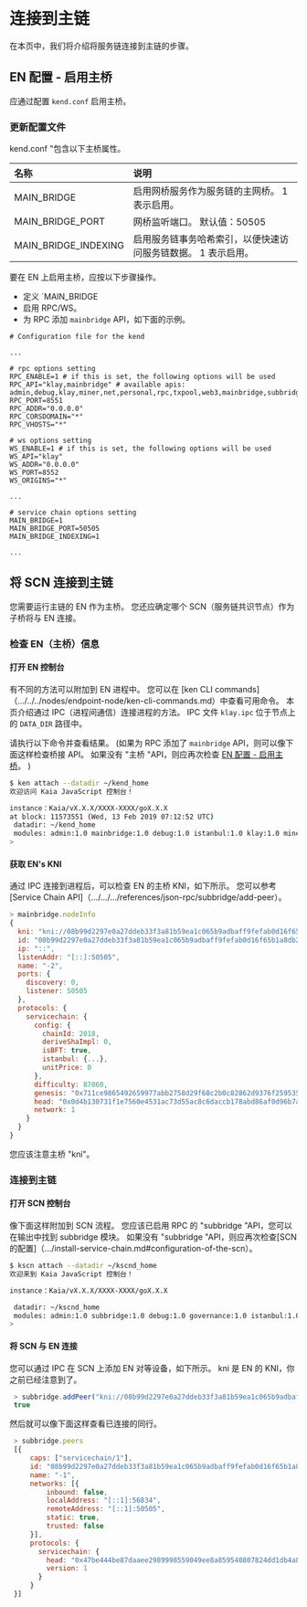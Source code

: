 # 连接到主链

在本页中，我们将介绍将服务链连接到主链的步骤。

## EN 配置 - 启用主桥<a id="en-configuration-enable-main-bridge"></a>

应通过配置 `kend.conf` 启用主桥。

### 更新配置文件<a id="update-the-configuration-file"></a>

kend.conf "包含以下主桥属性。

| 名称                                                             | 说明                               |
| :------------------------------------------------------------- | :------------------------------- |
| MAIN_BRIDGE                               | 启用网桥服务作为服务链的主网桥。 1 表示启用。         |
| MAIN_BRIDGE_PORT     | 网桥监听端口。 默认值：50505                |
| MAIN_BRIDGE_INDEXING | 启用服务链事务哈希索引，以便快速访问服务链数据。 1 表示启用。 |

要在 EN 上启用主桥，应按以下步骤操作。

- 定义 \`MAIN_BRIDGE
- 启用 RPC/WS。
- 为 RPC 添加 `mainbridge` API，如下面的示例。

```text
# Configuration file for the kend

...

# rpc options setting
RPC_ENABLE=1 # if this is set, the following options will be used
RPC_API="klay,mainbridge" # available apis: admin,debug,klay,miner,net,personal,rpc,txpool,web3,mainbridge,subbridge
RPC_PORT=8551
RPC_ADDR="0.0.0.0"
RPC_CORSDOMAIN="*"
RPC_VHOSTS="*"

# ws options setting
WS_ENABLE=1 # if this is set, the following options will be used
WS_API="klay" 
WS_ADDR="0.0.0.0"
WS_PORT=8552
WS_ORIGINS="*"

...

# service chain options setting
MAIN_BRIDGE=1
MAIN_BRIDGE_PORT=50505
MAIN_BRIDGE_INDEXING=1

...
```

## 将 SCN 连接到主链<a id="connect-scn-to-the-main-chain"></a>

您需要运行主链的 EN 作为主桥。 您还应确定哪个 SCN（服务链共识节点）作为子桥将与 EN 连接。

### 检查 EN（主桥）信息<a id="check-en-(main-bridge)-information"></a>

#### 打开 EN 控制台<a id="open-en-console"></a>

有不同的方法可以附加到 EN 进程中。 您可以在 [ken CLI commands] （.../../../nodes/endpoint-node/ken-cli-commands.md）中查看可用命令。 本页介绍通过 IPC（进程间通信）连接进程的方法。 IPC 文件 `klay.ipc` 位于节点上的 `DATA_DIR` 路径中。

请执行以下命令并查看结果。 (如果为 RPC 添加了 `mainbridge` API，则可以像下面这样检查桥接 API。 如果没有 "主桥 "API，则应再次检查 [EN 配置 - 启用主桥](#en-configuration-enable-main-bridge)。 )

```bash
$ ken attach --datadir ~/kend_home
欢迎访问 Kaia JavaScript 控制台！

instance：Kaia/vX.X.X/XXXX-XXXX/goX.X.X
at block: 11573551 (Wed, 13 Feb 2019 07:12:52 UTC)
 datadir: ~/kend_home
 modules: admin:1.0 mainbridge:1.0 debug:1.0 istanbul:1.0 klay:1.0 miner:1.0 net:1.0 personal:1.0 rpc:1.0 txpool:1.0
>
```

#### 获取 EN's KNI<a id="get-the-ens-kni"></a>

通过 IPC 连接到进程后，可以检查 EN 的主桥 KNI，如下所示。 您可以参考 [Service Chain API]（.../.../.../references/json-rpc/subbridge/add-peer）。

```javascript
> mainbridge.nodeInfo
{
  kni: "kni://08b99d2297e0a27ddeb33f3a81b59ea1c065b9adbaff9fefab0d16f65b1a8db22939a104c24447e9aca521c158922ca912476b544baf48995a382d88886e0a37@[::]:50505?discport=0",
  id: "08b99d2297e0a27ddeb33f3a81b59ea1c065b9adbaff9fefab0d16f65b1a8db22939a104c24447e9aca521c158922ca912476b544baf48995a382d88886e0a37",
  ip: "::",
  listenAddr: "[::]:50505",
  name: "-2",
  ports: {
    discovery: 0,
    listener: 50505
  },
  protocols: {
    servicechain: {
      config: {
        chainId: 2018,
        deriveShaImpl: 0,
        isBFT: true,
        istanbul: {...},
        unitPrice: 0
      },
      difficulty: 87860,
      genesis: "0x711ce9865492659977abb2758d29f68c2b0c82862d9376f25953579f64f95b58",
      head: "0x0d4b130731f1e7560e4531ac73d55ac8c6daccb178abd86af0d96b7aafded7c5",
      network: 1
    }
  }
}
```

您应该注意主桥 "kni"。

### 连接到主链<a id="connect-to-the-main-chain"></a>

#### 打开 SCN 控制台<a id="open-scn-console"></a>

像下面这样附加到 SCN 流程。 您应该已启用 RPC 的 "subbridge "API，您可以在输出中找到 subbridge 模块。 如果没有 "subbridge "API，则应再次检查[SCN 的配置]（.../install-service-chain.md#configuration-of-the-scn）。

```bash
$ kscn attach --datadir ~/kscnd_home
欢迎来到 Kaia JavaScript 控制台！

instance：Kaia/vX.X.X/XXXX-XXXX/goX.X.X

 datadir: ~/kscnd_home
 modules: admin:1.0 subbridge:1.0 debug:1.0 governance:1.0 istanbul:1.0 klay:1.0 miner:1.0 net:1.0 personal:1.0 rpc:1.0 servicechain:1.0 txpool:1.0
>
```

#### 将 SCN 与 EN 连接<a id="connect-scn-with-en"></a>

您可以通过 IPC 在 SCN 上添加 EN 对等设备，如下所示。 kni 是 EN 的 KNI，你之前已经注意到了。

```javascript
 > subbridge.addPeer("kni://08b99d2297e0a27ddeb33f3a81b59ea1c065b9adbaff9fefab0d16f65b1a8db22939a104c24447e9aca521c158922ca912476b544baf48995a382d88886e0a37@[::]:50505?discport=0")
 true
```

然后就可以像下面这样查看已连接的同行。

```javascript
 > subbridge.peers
 [{
     caps: ["servicechain/1"],
     id: "08b99d2297e0a27ddeb33f3a81b59ea1c065b9adbaff9fefab0d16f65b1a8db22939a104c24447e9aca521c158922ca912476b544baf48995a382d88886e0a37",
     name: "-1",
     networks: [{
         inbound: false,
         localAddress: "[::1]:56834",
         remoteAddress: "[::1]:50505",
         static: true,
         trusted: false
     }],
     protocols: {
       servicechain: {
         head: "0x47be444be87daaee2989998559049ee8a859540807824dd1db4a80ea6cb42293",
         version: 1
       }
     }
 }]
```
